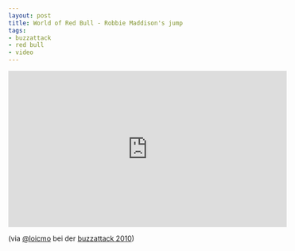 ```yaml
---
layout: post
title: World of Red Bull - Robbie Maddison's jump
tags:
- buzzattack
- red bull
- video
---
```


<iframe width="560" height="315" src="http://www.youtube.com/embed/nXa02tB8DLo" frameborder="0"> </iframe>

(via <a href="http://twitter.com/loicmo">@loicmo</a> bei der <a href="http://www.ambuzzador.com/buzzattack/">buzzattack 2010</a>)
